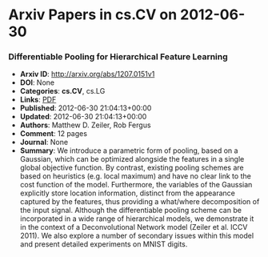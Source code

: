 # Arxiv Papers in cs.CV on 2012-06-30
### Differentiable Pooling for Hierarchical Feature Learning
- **Arxiv ID**: http://arxiv.org/abs/1207.0151v1
- **DOI**: None
- **Categories**: **cs.CV**, cs.LG
- **Links**: [PDF](http://arxiv.org/pdf/1207.0151v1)
- **Published**: 2012-06-30 21:04:13+00:00
- **Updated**: 2012-06-30 21:04:13+00:00
- **Authors**: Matthew D. Zeiler, Rob Fergus
- **Comment**: 12 pages
- **Journal**: None
- **Summary**: We introduce a parametric form of pooling, based on a Gaussian, which can be optimized alongside the features in a single global objective function. By contrast, existing pooling schemes are based on heuristics (e.g. local maximum) and have no clear link to the cost function of the model. Furthermore, the variables of the Gaussian explicitly store location information, distinct from the appearance captured by the features, thus providing a what/where decomposition of the input signal. Although the differentiable pooling scheme can be incorporated in a wide range of hierarchical models, we demonstrate it in the context of a Deconvolutional Network model (Zeiler et al. ICCV 2011). We also explore a number of secondary issues within this model and present detailed experiments on MNIST digits.




